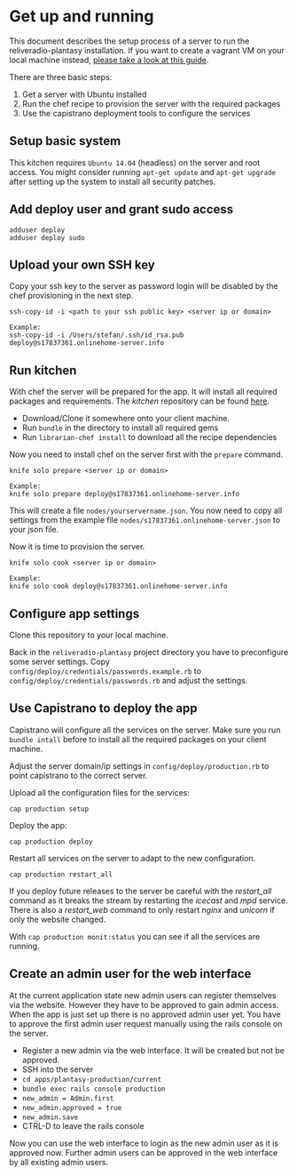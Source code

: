 # Get up and running

This document describes the setup process of a server to run the reliveradio-plantasy installation. If you want to create a vagrant VM on your local machine instead, [please take a look at this guide](README_VM.md).

There are three basic steps:

1. Get a server with Ubuntu installed
2. Run the chef recipe to provision the server with the required packages
3. Use the capistrano deployment tools to configure the services

## Setup basic system
This kitchen requires `Ubuntu 14.04` (headless) on the server and root access. You might consider running `apt-get update` and `apt-get upgrade` after setting up the system to install all security patches.

## Add deploy user and grant sudo access

```
adduser deploy
adduser deploy sudo
```

## Upload your own SSH key
Copy your ssh key to the server as password login will be disabled by the chef provisioning in the next step.

```
ssh-copy-id -i <path to your ssh public key> <server ip or domain>

Example:
ssh-copy-id -i /Users/stefan/.ssh/id_rsa.pub deploy@s17837361.onlinehome-server.info
```

## Run kitchen

With chef the server will be prepared for the app. It will install all required packages and requirements. The *kitchen* repository can be found [here](https://github.com/ReliveRadio/reliveradio-plantasy-kitchen/tree/master).

* Download/Clone it somewhere onto your client machine.
* Run `bundle` in the directory to install all required gems
* Run `librarian-chef install` to download all the recipe dependencies

Now you need to install chef on the server first with the `prepare` command.
```
knife solo prepare <server ip or domain>

Example:
knife solo prepare deploy@s17837361.onlinehome-server.info
```

This will create a file `nodes/yourservername.json`. You now need to copy all settings from the example file `nodes/s17837361.onlinehome-server.json` to your json file.

Now it is time to provision the server.
```
knife solo cook <server ip or domain>

Example:
knife solo cook deploy@s17837361.onlinehome-server.info
```

## Configure app settings
Clone this repository to your local machine.

Back in the `reliveradio-plantasy` project directory you have to preconfigure some server settings. Copy `config/deploy/credentials/passwords.example.rb` to `config/deploy/credentials/passwords.rb` and adjust the settings.

## Use Capistrano to deploy the app
Capistrano will configure all the services on the server. Make sure you run `bundle intall` before to install all the required packages on your client machine.

Adjust the server domain/ip settings in `config/deploy/production.rb` to point capistrano to the correct server.

Upload all the configuration files for the services:
```
cap production setup
```

Deploy the app:
```
cap production deploy
```

Restart all services on the server to adapt to the new configuration.
```
cap production restart_all
```
If you deploy future releases to the server be careful with the *restart_all*  command as it breaks the stream by restarting the *icecast* and *mpd* service. There is also a *restart_web* command to only restart *nginx* and *unicorn* if only the website changed.

With `cap production monit:status` you can see if all the services are running.

## Create an admin user for the web interface
At the current application state new admin users can register themselves via the website. However they have to be approved to gain admin access. When the app is just set up there is no approved admin user yet. You have to approve the first admin user request manually using the rails console on the server.

* Register a new admin via the web interface. It will be created but not be approved.
* SSH into the server
* `cd apps/plantasy-production/current`
* `bundle exec rails console production`
* `new_admin = Admin.first`
* `new_admin.approved = true`
* `new_admin.save`
* CTRL-D to leave the rails console

Now you can use the web interface to login as the new admin user as it is approved now. Further admin users can be approved in the web interface by all existing admin users.